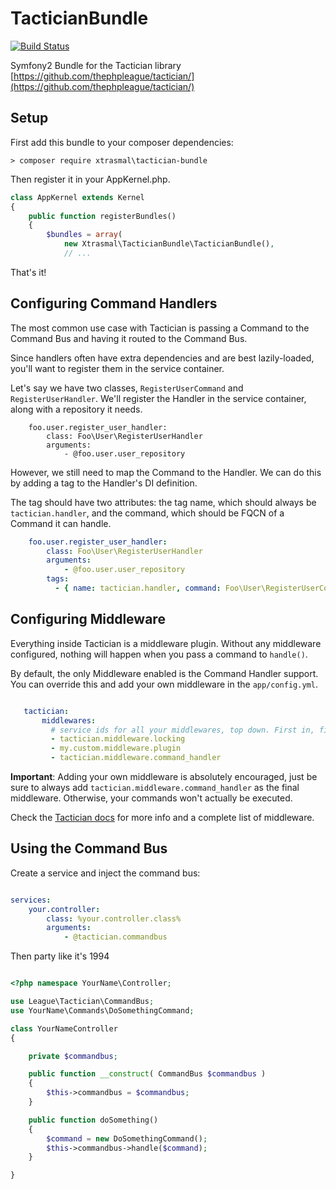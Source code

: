 # TacticianBundle
[![Build Status](https://travis-ci.org/xtrasmal/TacticianBundle.svg)](https://travis-ci.org/xtrasmal/TacticianBundle)

Symfony2 Bundle for the Tactician library
[https://github.com/thephpleague/tactician/](https://github.com/thephpleague/tactician/)


## Setup
First add this bundle to your composer dependencies:

`> composer require xtrasmal\tactician-bundle`

Then register it in your AppKernel.php.

```php
class AppKernel extends Kernel
{
    public function registerBundles()
    {
        $bundles = array(
            new Xtrasmal\TacticianBundle\TacticianBundle(),
            // ...
```

That's it! 

## Configuring Command Handlers
The most common use case with Tactician is passing a Command to the Command Bus and having it routed to the Command Bus.

Since handlers often have extra dependencies and are best lazily-loaded, you'll want to register them in the service container.

Let's say we have two classes, `RegisterUserCommand` and `RegisterUserHandler`. We'll register the Handler in the service container, along with a repository it needs. 

```
    foo.user.register_user_handler:
        class: Foo\User\RegisterUserHandler
        arguments:
            - @foo.user.user_repository
```

However, we still need to map the Command to the Handler. We can do this by adding a tag to the Handler's DI definition.

The tag should have two attributes: the tag name, which should always be `tactician.handler`, and the command, which should be FQCN of a Command it can handle.

```yml
    foo.user.register_user_handler:
        class: Foo\User\RegisterUserHandler
        arguments:
            - @foo.user.user_repository
        tags:
          - { name: tactician.handler, command: Foo\User\RegisterUserCommand }
```

## Configuring Middleware
Everything inside Tactician is a middleware plugin. Without any middleware configured, nothing will happen when you pass a command to `handle()`.

By default, the only Middleware enabled is the Command Handler support. You can override this and add your own middleware in the `app/config.yml`.
    
```yaml

   tactician:
       middlewares:
         # service ids for all your middlewares, top down. First in, first out.
         - tactician.middleware.locking
         - my.custom.middleware.plugin
         - tactician.middleware.command_handler

```

**Important**: Adding your own middleware is absolutely encouraged, just be sure to always add `tactician.middleware.command_handler` as the final middleware. Otherwise, your commands won't actually be executed.

Check the [Tactician docs](http://tactician.thephpleague.com/) for more info and a complete list of middleware. 

## Using the Command Bus 
Create a service and inject the command bus:

```yaml

services:
    your.controller:
        class: %your.controller.class%
        arguments:
            - @tactician.commandbus
```

Then party like it's 1994

```php

<?php namespace YourName\Controller;

use League\Tactician\CommandBus;
use YourName\Commands\DoSomethingCommand;

class YourNameController
{

    private $commandbus;

    public function __construct( CommandBus $commandbus )
    {
        $this->commandbus = $commandbus;
    }

    public function doSomething()
    {
        $command = new DoSomethingCommand();
        $this->commandbus->handle($command);
    }

}


```
